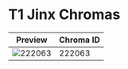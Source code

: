 # T1 Jinx Chromas

| Preview | Chroma ID |
|---------|-----------|
| ![222063](https://raw.communitydragon.org/latest/plugins/rcp-be-lol-game-data/global/default/v1/champion-chroma-images/222/222063.png) | 222063 |